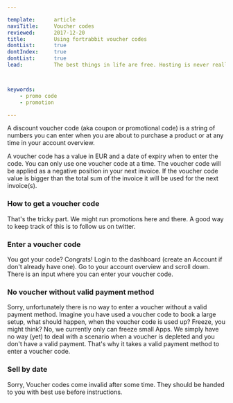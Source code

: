 ```yaml
---

template:      article
naviTitle:     Voucher codes
reviewed:      2017-12-20
title:         Using fortrabbit voucher codes
dontList:      true
dontIndex:     true
dontList:      true
lead:          The best things in life are free. Hosting is never really free. At least there are promotions and free give aways. On fortrabbit we have voucher codes.



keywords:
    - promo code
    - promotion

---
```


<!--

TODO: 

* this article describes a feature that is currently not present.

-->


A discount voucher code (aka coupon or promotional code) is a string of numbers you can enter when you are about to purchase a product or at any time in your account overview.

A voucher code has a value in EUR and a date of expiry when to enter the code. You can only use one voucher code at a time. The voucher code will be applied as a negative position in your next invoice. If the voucher code value is bigger than the total sum of the invoice it will be used for the next invoice(s).


### How to get a voucher code

That's the tricky part. We might run promotions here and there. A good way to keep track of this is to follow us on twitter.

### Enter a voucher code

You got your code? Congrats! Login to the dashboard (create an Account if don't already have one). Go to your account overview and scroll down. There is an input where you can enter your voucher code.


### No voucher without valid payment method

Sorry, unfortunately there is no way to enter a voucher without a valid payment method. Imagine you have used a voucher code to book a large setup, what should happen, when the voucher code is used up? Freeze, you might think? No, we currently only can freeze small Apps. We simply have no way (yet) to deal with a scenario when a voucher is depleted and you don't have a valid payment. That's why it takes a valid payment method to enter a voucher code.

### Sell by date

Sorry, Voucher codes come invalid after some time. They should be handed to you with best use before instructions.